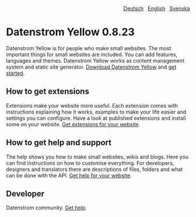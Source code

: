 <p align="right"><a href="README-de.md">Deutsch</a> &nbsp; <a href="README.md">English</a> &nbsp; <a href="README-sv.md">Svenska</a></p>

# Datenstrom Yellow 0.8.23

Datenstrom Yellow is for people who make small websites. The most important things for small websites are included. You can add features, languages and themes. Datenstrom Yellow works as content management system and static site generator. [Download Datenstrom Yellow](https://github.com/datenstrom/yellow/archive/main.zip) and [get started](https://datenstrom.se/yellow/help/how-to-get-started).

## How to get extensions 

Extensions make your website more useful. Each extension comes with instructions explaining how it works, examples to make your life easier and settings you can configure. Have a look at published extensions and install some on your website. [Get extensions for your website](https://github.com/datenstrom/yellow-extensions).

## How to get help and support

The help shows you how to make small websites, wikis and blogs. Here you can find instructions on how to customise everything. For developers, designers and translators there are descriptions of files, folders and what can be done with the API. [Get help for your website](https://datenstrom.se/yellow/help/).

## Developer

Datenstrom community. [Get help](https://datenstrom.se/yellow/help/).
